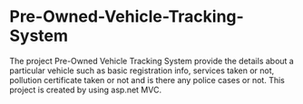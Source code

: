 # Pre-Owned-Vehicle-Tracking-System
The project Pre-Owned Vehicle Tracking System provide the details about a particular vehicle such as basic registration info, services taken or not, pollution certificate taken or not and is there any police cases or not. This project is created by using asp.net MVC.
